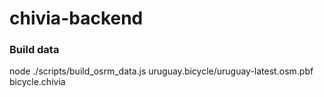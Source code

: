# chivia-backend

### Build data

node ./scripts/build_osrm_data.js uruguay.bicycle/uruguay-latest.osm.pbf bicycle.chivia
